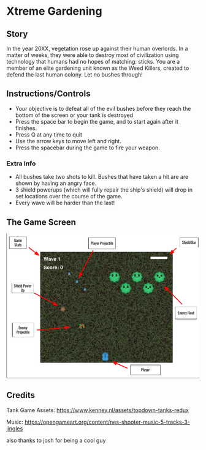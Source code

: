 # Xtreme Gardening
## Story
In the year 20XX, vegetation rose up against their human overlords.
In a matter of weeks, they were able to destroy most of civilization using technology that humans had no hopes of matching: sticks.
You are a member of an elite gardening unit known as the Weed Killers, created to defend the last human colony. Let no bushes through!

## Instructions/Controls
- Your objective is to defeat all of the evil bushes before they reach the bottom of the screen or your tank is destroyed
- Press the space bar to begin the game, and to start again after it finishes. 
- Press Q at any time to quit
- Use the arrow keys to move left and right.
- Press the spacebar during the game to fire your weapon.

### Extra Info
- All bushes take two shots to kill. Bushes that have taken a hit are are shown by having an angry face.
- 3 shield powerups (which will fully repair the ship's shield) will drop in set locations over the course of the game.
- Every wave will be harder than the last!

## The Game Screen
![Screenshot](https://raw.githubusercontent.com/WaldWober/Xtreme-Gardening/master/Extreme%20Tutorial%20Image.png)

## Credits
Tank Game Assets: https://www.kenney.nl/assets/topdown-tanks-redux

Music: https://opengameart.org/content/nes-shooter-music-5-tracks-3-jingles

also thanks to josh for being a cool guy
